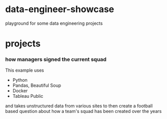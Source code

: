 # data-engineer-showcase
playground for some data engineering projects

# projects

### how managers signed the current squad
This example uses
- Python
 - Pandas, Beautiful Soup
- Docker
- Tableau Public

and takes unstructured data from various sites to then create a football based question about how a team's squad has been created over the years


